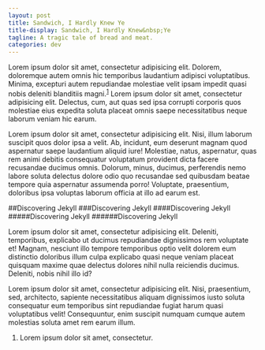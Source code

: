 ```yaml
---
layout: post
title: Sandwich, I Hardly Knew Ye
title-display: Sandwich, I Hardly Knew&nbsp;Ye
tagline: A tragic tale of bread and meat.
categories: dev
---
```


Lorem ipsum dolor sit amet, consectetur adipisicing elit. Dolorem, doloremque autem omnis hic temporibus laudantium adipisci voluptatibus. Minima, excepturi autem repudiandae molestiae velit ipsam impedit quasi nobis deleniti blanditiis magni.<sup><a href="#note_needs">1</a></sup> Lorem ipsum dolor sit amet, consectetur adipisicing elit. Delectus, cum, aut quas sed ipsa corrupti corporis quos molestiae eius expedita soluta placeat omnis saepe necessitatibus neque laborum veniam hic earum.

Lorem ipsum dolor sit amet, consectetur adipisicing elit. Nisi, illum laborum suscipit quos dolor ipsa a velit. Ab, incidunt, eum deserunt magnam quod aspernatur saepe laudantium aliquid iure! Molestiae, natus, aspernatur, quas rem animi debitis consequatur voluptatum provident dicta facere recusandae ducimus omnis. Dolorum, minus, ducimus, perferendis nemo labore soluta delectus dolore odio quo recusandae sed quibusdam beatae tempore quia aspernatur assumenda porro! Voluptate, praesentium, doloribus ipsa voluptas laborum officia at illo ad earum est.

<!-- #Discovering Jekyll -->
##Discovering Jekyll
###Discovering Jekyll
####Discovering Jekyll
#####Discovering Jekyll
######Discovering Jekyll

Lorem ipsum dolor sit amet, consectetur adipisicing elit. Deleniti, temporibus, explicabo ut ducimus repudiandae dignissimos rem voluptate et! Magnam, nesciunt illo tempore temporibus optio velit dolorem eum distinctio doloribus illum culpa explicabo quasi neque veniam placeat quisquam maxime quae delectus dolores nihil nulla reiciendis ducimus. Deleniti, nobis nihil illo id?

Lorem ipsum dolor sit amet, consectetur adipisicing elit. Nisi, praesentium, sed, architecto, sapiente necessitatibus aliquam dignissimos iusto soluta consequatur eum temporibus sint repudiandae fugiat harum quasi voluptatibus velit! Consequuntur, enim suscipit numquam cumque autem molestias soluta amet rem earum illum.

[%jekyll]: http://jekyllrb.com/

<ol class="post-footnotes">
	<li id="note_needs">Lorem ipsum dolor sit amet, consectetur.</li>
</ol>
